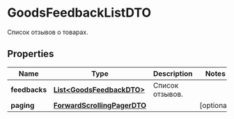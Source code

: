 

# GoodsFeedbackListDTO

Список отзывов о товарах. 

## Properties

| Name | Type | Description | Notes |
|------------ | ------------- | ------------- | -------------|
|**feedbacks** | [**List&lt;GoodsFeedbackDTO&gt;**](GoodsFeedbackDTO.md) | Список отзывов. |  |
|**paging** | [**ForwardScrollingPagerDTO**](ForwardScrollingPagerDTO.md) |  |  [optional] |



